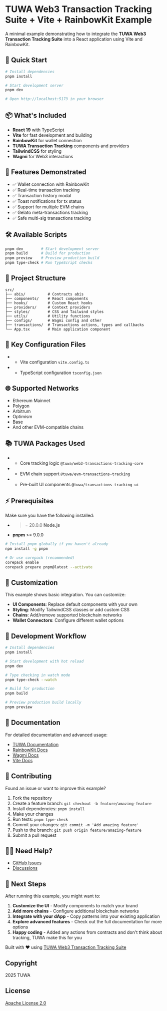 # TUWA Web3 Transaction Tracking Suite + Vite + RainbowKit Example

A minimal example demonstrating how to integrate the **TUWA Web3 Transaction Tracking Suite** into a React application using Vite and RainbowKit.

## 🚀 Quick Start

```bash
# Install dependencies
pnpm install

# Start development server
pnpm dev

# Open http://localhost:5173 in your browser
```

## 📦 What's Included
- **React 19** with TypeScript
- **Vite** for fast development and building
- **RainbowKit** for wallet connection
- **TUWA Transaction Tracking** components and providers
- **TailwindCSS** for styling
- **Wagmi** for Web3 interactions

## 🎯 Features Demonstrated
- ✅ Wallet connection with RainbowKit
- ✅ Real-time transaction tracking
- ✅ Transaction history modal
- ✅ Toast notifications for tx status
- ✅ Support for multiple EVM chains
- ✅ Gelato meta-transactions tracking
- ✅ Safe multi-sig transactions tracking

## 🛠 Available Scripts
``` bash
pnpm dev        # Start development server
pnpm build      # Build for production
pnpm preview    # Preview production build
pnpm type-check # Run TypeScript checks
```
## 📁 Project Structure
``` 
src/
├── abis/          # Contracts abis
├── components/    # React components
├── hooks/         # Custom React hooks
├── providers/     # Context providers
├── styles/        # CSS and Tailwind styles
├── utils/         # Utility functions
├── configs/       # Wagmi config and other
├── transactions/  # Transactions actions, types and callbacks
└── App.tsx        # Main application component
```
## 🔧 Key Configuration Files
- - Vite configuration `vite.config.ts`
- - TypeScript configuration `tsconfig.json`

## 🌐 Supported Networks
- Ethereum Mainnet
- Polygon
- Arbitrum
- Optimism
- Base
- And other EVM-compatible chains

## 📚 TUWA Packages Used
- - Core tracking logic `@tuwa/web3-transactions-tracking-core`
- - EVM chain support `@tuwa/evm-transactions-tracking`
- - Pre-built UI components `@tuwa/transactions-tracking-ui`

## ⚡ Prerequisites
Make sure you have the following installed:
- >= 20.0.0 **Node.js**
- **pnpm** >= 9.0.0
``` bash
# Install pnpm globally if you haven't already
npm install -g pnpm

# Or use corepack (recommended)
corepack enable
corepack prepare pnpm@latest --activate
```
## 🎨 Customization
This example shows basic integration. You can customize:
- **UI Components**: Replace default components with your own
- **Styling**: Modify TailwindCSS classes or add custom CSS
- **Chains**: Add/remove supported blockchain networks
- **Wallet Connectors**: Configure different wallet options

## 🔄 Development Workflow
``` bash
# Install dependencies
pnpm install

# Start development with hot reload
pnpm dev

# Type checking in watch mode
pnpm type-check --watch

# Build for production
pnpm build

# Preview production build locally
pnpm preview
```
## 📖 Documentation
For detailed documentation and advanced usage:
- [TUWA Documentation](https://docs.tuwa.co.ua/)
- [RainbowKit Docs](https://rainbowkit.com/)
- [Wagmi Docs](https://wagmi.sh/)
- [Vite Docs](https://vitejs.dev/)

## 🤝 Contributing
Found an issue or want to improve this example?
1. Fork the repository
2. Create a feature branch: `git checkout -b feature/amazing-feature`
3. Install dependencies: `pnpm install`
4. Make your changes
5. Run tests: `pnpm type-check`
6. Commit your changes: `git commit -m 'Add amazing feature'`
7. Push to the branch: `git push origin feature/amazing-feature`
8. Submit a pull request

## 🙋‍♂️ Need Help?
- [GitHub Issues](https://github.com/TuwaIO/web3-transactions-tracking/issues)
- [Discussions](https://github.com/TuwaIO/web3-transactions-tracking/discussions)

## 🚀 Next Steps
After running this example, you might want to:
1. **Customize the UI** - Modify components to match your brand
2. **Add more chains** - Configure additional blockchain networks
3. **Integrate with your dApp** - Copy patterns into your existing application
4. **Explore advanced features** - Check out the full documentation for more options
5. **Happy coding** - Added any actions from contracts and don't think about tracking, TUWA make this for you

Built with ❤️ using [TUWA Web3 Transaction Tracking Suite](https://github.com/TuwaIO/web3-transactions-tracking)

## Copyright

2025 TUWA

## License

[Apache License 2.0](./LICENSE)
